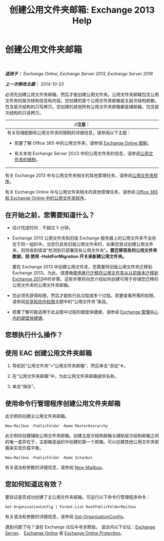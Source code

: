 ﻿---
title: '创建公用文件夹邮箱: Exchange 2013 Help'
TOCTitle: 创建公用文件夹邮箱
ms:assetid: 64437ffd-231b-4c10-84df-232ccbe9538f
ms:mtpsurl: https://technet.microsoft.com/zh-cn/library/JJ552410(v=EXCHG.150)
ms:contentKeyID: 50490744
ms.date: 01/11/2018
mtps_version: v=EXCHG.150
ms.translationtype: HT
---

# 创建公用文件夹邮箱

 

_**适用于：** Exchange Online, Exchange Server 2013, Exchange Server 2016_

_**上一次修改主题：** 2014-10-23_

必须先创建公用文件夹邮箱，然后才能创建公用文件夹。公用文件夹邮箱包含公用文件夹的层次结构信息和内容。您创建的首个公用文件夹邮箱是主层次结构邮箱，包含层次结构的只写拷贝。您创建的其他所有公用文件夹邮箱都是辅邮箱，包含层次结构的只读拷贝。

<table>
<colgroup>
<col style="width: 100%" />
</colgroup>
<thead>
<tr class="header">
<th><img src="images/Bb124558.note(EXCHG.150).gif" title="注意" alt="注意" />注意：</th>
</tr>
</thead>
<tbody>
<tr class="odd">
<td>有关存储配额和公用文件夹的限制的详细信息，请参阅以下主题：
<ul>
<li><p>若要了解 Office 365 中的公用文件夹，请参阅 <a href="https://go.microsoft.com/fwlink/?linkid=391188">Exchange Online 限制</a>。</p></li>
<li><p>有关本地 Exchange Server 2013 中的公用文件夹的信息，请参阅<a href="limits-for-public-folders-exchange-2013-help.md">公用文件夹的限制</a>。</p></li>
</ul></td>
</tr>
</tbody>
</table>


有关 Exchange 2013 中与公用文件夹相关的其他管理任务，请参阅[公用文件夹程序](public-folder-procedures-exchange-2013-help.md)。

有关 Exchange Online 中与公用文件夹相关的其他管理任务，请参阅 [Office 365 和 Exchange Online 中的公用文件夹程序](https://technet.microsoft.com/zh-cn/library/jj966272\(v=exchg.150\))。

## 在开始之前，您需要知道什么？

  - 估计完成时间：不超过 5 分钟。

  - Exchange 2013 公用文件夹和旧版 Exchange 服务器上的公用文件夹不会存在于同一组织中。当您仍具有旧版公用文件夹时，如果您尝试创建公用文件夹，则将收到错误“检测到已部署现有公用文件夹”**。要迁移现有的公用文件夹数据，则 使用 -HoldForMigration 开关来新建公用文件夹。**
    
    要在 Exchange 2013 中创建公用文件夹，您需要将旧版公用文件夹迁移到 Exchange 2013。为此，请遵循[使用串行迁移将公用文件夹从以前版本迁移到 Exchange 2013](https://technet.microsoft.com/zh-cn/library/jj150486\(v=exchg.150\))中的步骤。这些步骤将向您介绍如何创建可用于存储您迁移的公用文件夹的公用文件夹邮箱。

  - 您必须先获得权限，然后才能执行此过程或多个过程。若要查看所需的权限，请参阅[共享和协作权限](sharing-and-collaboration-permissions-exchange-2013-help.md)主题中的“公用文件夹”条目。

  - 若要了解可能适用于此主题中过程的键盘快捷键，请参阅 [Exchange 管理中心内的键盘快捷键](keyboard-shortcuts-in-the-exchange-admin-center-exchange-online-protection-help.md)。

## 您想执行什么操作？

## 使用 EAC 创建公用文件夹邮箱

1.  导航到“公用文件夹”\>“公用文件夹邮箱”，然后单击“添加”![添加图标](images/JJ218640.c1e75329-d6d7-4073-a27d-498590bbb558(EXCHG.150).gif "添加图标")。

2.  在“公用文件夹邮箱”中，为此公用文件夹邮箱提供名称。

3.  单击“保存”。

## 使用命令行管理程序创建公用文件夹邮箱

此示例将创建主公用文件夹邮箱。

    New-Mailbox -PublicFolder -Name MasterHierarchy

此示例将创建辅助公用文件夹邮箱。创建主层次结构邮箱与辅助层次结构邮箱之间的唯一差异在于，主邮箱是组织中创建的第一个邮箱。可以创建其他公用文件夹邮箱来实现负载平衡。

    New-Mailbox -PublicFolder -Name Istanbul 

有关语法和参数的详细信息，请参阅 [New-Mailbox](https://technet.microsoft.com/zh-cn/library/aa997663\(v=exchg.150\))。

## 您如何知道这有效？

要验证是否成功创建了主公用文件夹邮箱，可运行以下命令行管理程序命令：

    Get-OrganizationConfig | Format-List RootPublicFolderMailbox

有关语法和参数的详细信息，请参阅 [Get-OrganizationConfig](https://technet.microsoft.com/zh-cn/library/aa997571\(v=exchg.150\))。

遇到问题了吗？请在 Exchange 论坛中寻求帮助。 请访问以下论坛：[Exchange Server](https://go.microsoft.com/fwlink/p/?linkid=60612)、 [Exchange Online](https://go.microsoft.com/fwlink/p/?linkid=267542) 或 [Exchange Online Protection](https://go.microsoft.com/fwlink/p/?linkid=285351)。

